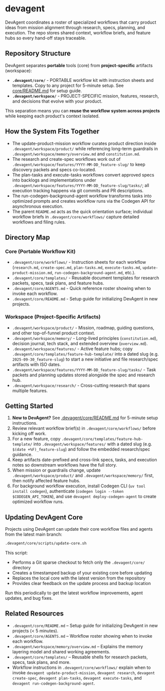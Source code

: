 # devagent

DevAgent coordinates a roster of specialized workflows that carry product ideas from mission alignment through research, specs, planning, and execution. The repo stores shared context, workflow briefs, and feature hubs so every hand-off stays traceable.

## Repository Structure

DevAgent separates **portable** tools (core) from **project-specific** artifacts (workspace):

- **`.devagent/core/`** - PORTABLE workflow kit with instruction sheets and templates. Copy to any project for 5-minute setup. See [core/README.md](.devagent/core/README.md) for setup guide.
- **`.devagent/workspace/`** - PROJECT-SPECIFIC mission, features, research, and decisions that evolve with your product.

This separation means you can **reuse the workflow system across projects** while keeping each product's context isolated.

## How the System Fits Together
- The update-product-mission workflow curates product direction inside `.devagent/workspace/product/` while referencing long-term guardrails in `.devagent/workspace/memory/overview.md` and `constitution.md`.
- The research and create-spec workflows work out of `.devagent/workspace/features/YYYY-MM-DD_feature-slug/` to keep discovery packets and specs co-located.
- The plan-tasks and execute-tasks workflows convert approved specs into backlogs and implementations under `.devagent/workspace/features/YYYY-MM-DD_feature-slug/tasks/`; all execution tracking happens via git commits and PR descriptions.
- The run-codegen-background-agent workflow transforms tasks into optimized prompts and creates workflow runs via the Codegen API for asynchronous execution.
- The parent `README.md` acts as the quick orientation surface; individual workflow briefs in `.devagent/core/workflows/` capture detailed workflows and filing rules.

## Directory Map

### Core (Portable Workflow Kit)
- `.devagent/core/workflows/` - Instruction sheets for each workflow (`research.md`, `create-spec.md`, `plan-tasks.md`, `execute-tasks.md`, `update-product-mission.md`, `run-codegen-background-agent.md`, etc.).
- `.devagent/core/templates/` - Reusable document templates for research packets, specs, task plans, and feature hubs.
- `.devagent/core/AGENTS.md` - Quick reference roster showing when to invoke each workflow.
- `.devagent/core/README.md` - Setup guide for initializing DevAgent in new projects.

### Workspace (Project-Specific Artifacts)
- `.devagent/workspace/product/` - Mission, roadmap, guiding questions, and other top-of-funnel product context.
- `.devagent/workspace/memory/` - Long-lived principles (`constitution.md`), decision journal, tech stack, and extended overview (`overview.md`).
- `.devagent/workspace/features/` - Active feature hubs; copy `.devagent/core/templates/feature-hub-template/` into a dated slug (e.g. `2025-09-30_feature-slug`) to start a new initiative and file research/spec artifacts with ISO dates.
- `.devagent/workspace/features/YYYY-MM-DD_feature-slug/tasks/` - Task packets and planning updates stored alongside the spec and research hub.
- `.devagent/workspace/research/` - Cross-cutting research that spans multiple features.

## Getting Started
1. **New to DevAgent?** See [.devagent/core/README.md](.devagent/core/README.md) for 5-minute setup instructions.
2. Review relevant workflow brief(s) in `.devagent/core/workflows/` before kicking off work.
3. For a new feature, copy `.devagent/core/templates/feature-hub-template/` into `.devagent/workspace/features/` with a dated slug (e.g. `$(date +%F)_feature-slug`) and follow the embedded research/spec guidance.
4. Keep artifacts date-prefixed and cross-link specs, tasks, and execution notes so downstream workflows have the full story.
5. When mission or guardrails change, update `.devagent/workspace/product/` and `.devagent/workspace/memory/` first, then notify affected feature hubs.
6. For background workflow execution, install Codegen CLI (`uv tool install codegen`), authenticate (`codegen login --token $CODEGEN_API_TOKEN`), and use `devagent deploy-codegen-agent` to create optimized workflow runs.

## Updating DevAgent Core

Projects using DevAgent can update their core workflow files and agents from the latest main branch:

```bash
.devagent/core/scripts/update-core.sh
```

This script:
- Performs a Git sparse checkout to fetch only the `.devagent/core/` directory
- Creates a timestamped backup of your existing core before updating
- Replaces the local core with the latest version from the repository
- Provides clear feedback on the update process and backup location

Run this periodically to get the latest workflow improvements, agent updates, and bug fixes.

## Related Resources
- `.devagent/core/README.md` – Setup guide for initializing DevAgent in new projects (< 5 minutes).
- `.devagent/core/AGENTS.md` – Workflow roster showing when to invoke each workflow.
- `.devagent/workspace/memory/overview.md` – Explains the memory layering model and shared working agreements.
- `.devagent/core/templates/` – Reusable shells for research packets, specs, task plans, and more.
- Workflow instructions in `.devagent/core/workflows/` explain when to invoke `devagent update-product-mission`, `devagent research`, `devagent create-spec`, `devagent plan-tasks`, `devagent execute-tasks`, and `devagent run-codegen-background-agent`.
